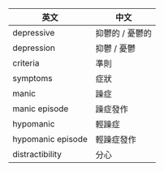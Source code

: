 英文 | 中文
--|--
depressive | 抑鬱的 / 憂鬱的
depression | 抑鬱 / 憂鬱
criteria | 準則
symptoms | 症狀
manic | 躁症
manic episode | 躁症發作
hypomanic | 輕躁症
hypomanic episode | 輕躁症發作
distractibility | 分心

